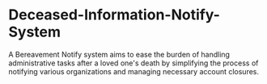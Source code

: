 # Deceased-Information-Notify-System
A Bereavement Notify system aims to ease the burden of handling administrative tasks after a loved one's death by simplifying the process of notifying various organizations and managing necessary account closures.
